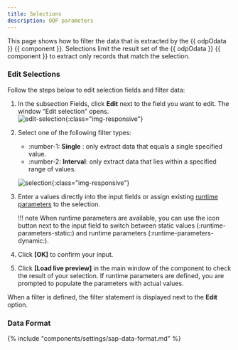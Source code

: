```yaml
---
title: Selections
description: ODP parameters
---
```


This page shows how to filter the data that is extracted by the {{ odpOdata }} {{ component }}.
Selections limit the result set of the {{ odpOdata }} {{ component }} to extract only records that match the selection.

### Edit Selections

Follow the steps below to edit selection fields and filter data:

1. In the subsection Fields, click **Edit** next to the field you want to edit. The window “Edit selection” opens.<br>
![edit-selection](../../assets/images/documentation/components/odp-odata/edit-selection.png){:class="img-responsive"}	
2. Select one of the following filter types:
	- :number-1: **Single** : only extract data that equals a single specified value.
	- :number-2: **Interval**: only extract data that lies within a specified range of values.
	
	![selection](../../assets/images/documentation/components/odp-odata/selection.png){:class="img-responsive"}	
	
3. Enter a values directly into the input fields or assign existing [runtime parameters](edit-runtime-parameters.md) to the selection.

	!!! note
		When runtime parameters are available, you can use the icon button next to the input field to switch between static values (:runtime-parameters-static:) and runtime parameters (:runtime-parameters-dynamic:).

4. Click **[OK]** to confirm your input.
5. Click **[Load live preview]** in the main window of the component to check the result of your selection. 
If runtime parameters are defined, you are prompted to populate the parameters with actual values.

When a filter is defined, the filter statement is displayed next to the **Edit** option.

### Data Format

{% include "components/settings/sap-data-format.md"  %}

